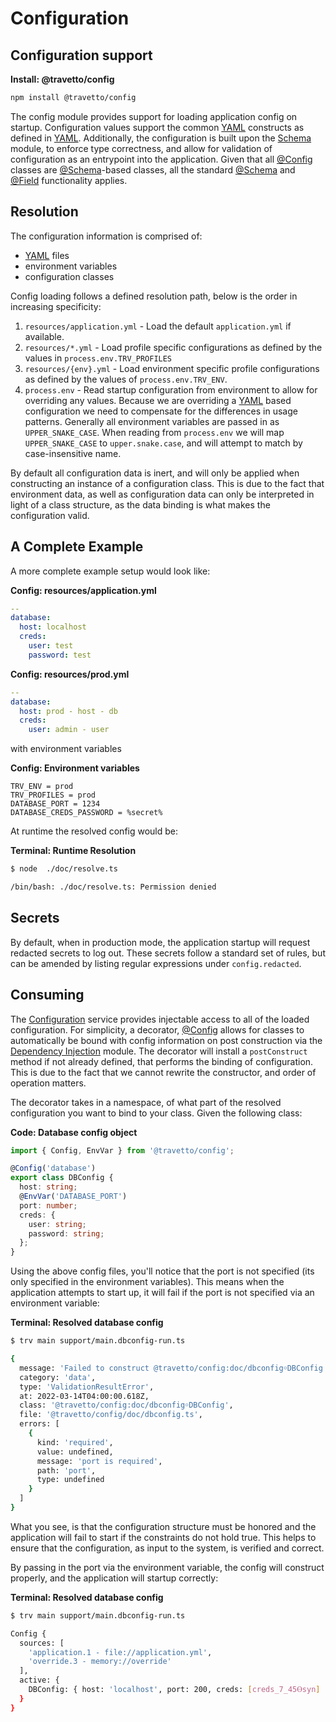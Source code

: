 <!-- This file was generated by @travetto/doc and should not be modified directly -->
<!-- Please modify https://github.com/travetto/travetto/tree/main/module/config/README.ts and execute "npx trv doc" to rebuild -->
# Configuration
## Configuration support

**Install: @travetto/config**
```bash
npm install @travetto/config
```

The config module provides support for loading application config on startup. Configuration values support the common [YAML](https://en.wikipedia.org/wiki/YAML) constructs as defined in [YAML](module/yaml#readme "Simple YAML support, provides only clean subset of yaml").  Additionally, the configuration is built upon the [Schema](module/schema#readme "Data type registry for runtime validation, reflection and binding.") module, to enforce type correctness, and allow for validation of configuration as an 
entrypoint into the application.  Given that all [@Config](https://github.com/travetto/travetto/tree/main/module/config/src/decorator.ts#L13) classes are [@Schema](https://github.com/travetto/travetto/tree/main/module/schema/src/decorator/schema.ts#L12)-based classes, all the standard [@Schema](https://github.com/travetto/travetto/tree/main/module/schema/src/decorator/schema.ts#L12) and [@Field](https://github.com/travetto/travetto/tree/main/module/schema/src/decorator/field.ts#L38) functionality applies.

## Resolution

The configuration information is comprised of:

   
   *  [YAML](https://en.wikipedia.org/wiki/YAML) files
   *  environment variables
   *  configuration classes

Config loading follows a defined resolution path, below is the order in increasing specificity:
   
   1. `resources/application.yml` - Load the default `application.yml` if available.
   1. `resources/*.yml` - Load profile specific configurations as defined by the values in `process.env.TRV_PROFILES`
   1. `resources/{env}.yml` - Load environment specific profile configurations as defined by the values of `process.env.TRV_ENV`.
   1. `process.env` - Read startup configuration from environment to allow for overriding any values. Because we are overriding a [YAML](https://en.wikipedia.org/wiki/YAML) based configuration we need to compensate for the differences in usage patterns.  Generally all environment variables are passed in as `UPPER_SNAKE_CASE`. When reading from `process.env` we will map `UPPER_SNAKE_CASE` to `upper.snake.case`, and will attempt to match by case-insensitive name.

By default all configuration data is inert, and will only be applied when constructing an instance of a configuration class. This is due to the fact that environment data, as well as configuration data can only be interpreted in light of a class structure, as the data binding is what makes the configuration valid.

## A Complete Example

A more complete example setup would look like:

**Config: resources/application.yml**
```yaml
--
database:
  host: localhost
  creds:
    user: test
    password: test
```

**Config: resources/prod.yml**
```yaml
--
database:
  host: prod - host - db
  creds:
    user: admin - user
```

with environment variables

**Config: Environment variables**
```properties
TRV_ENV = prod
TRV_PROFILES = prod
DATABASE_PORT = 1234
DATABASE_CREDS_PASSWORD = %secret%
```

At runtime the resolved config would be:

**Terminal: Runtime Resolution**
```bash
$ node  ./doc/resolve.ts 

/bin/bash: ./doc/resolve.ts: Permission denied
```

## Secrets
By default, when in production mode, the application startup will request redacted secrets to log out.  These secrets follow a standard set of rules, but can be amended by listing regular expressions under `config.redacted`.

## Consuming
The [Configuration](https://github.com/travetto/travetto/tree/main/module/config/src/configuration.ts#L13) service provides injectable access to all of the loaded configuration. For simplicity, a decorator, [@Config](https://github.com/travetto/travetto/tree/main/module/config/src/decorator.ts#L13) allows for classes to automatically be bound with config information on post construction via the [Dependency Injection](module/di#readme "Dependency registration/management and injection support.") module. The decorator will install a `postConstruct` method if not already defined, that performs the binding of configuration.  This is due to the fact that we cannot rewrite the constructor, and order of operation matters.

The decorator takes in a namespace, of what part of the resolved configuration you want to bind to your class. Given the following class:

**Code: Database config object**
```typescript
import { Config, EnvVar } from '@travetto/config';

@Config('database')
export class DBConfig {
  host: string;
  @EnvVar('DATABASE_PORT')
  port: number;
  creds: {
    user: string;
    password: string;
  };
}
```

Using the above config files, you'll notice that the port is not specified (its only specified in the environment variables).  This means when the application attempts to start up, it will fail if the port is not specified via an environment variable:

**Terminal: Resolved database config**
```bash
$ trv main support/main.dbconfig-run.ts

{
  message: 'Failed to construct @travetto/config:doc/dbconfig￮DBConfig as validation errors have occurred',
  category: 'data',
  type: 'ValidationResultError',
  at: 2022-03-14T04:00:00.618Z,
  class: '@travetto/config:doc/dbconfig￮DBConfig',
  file: '@travetto/config/doc/dbconfig.ts',
  errors: [
    {
      kind: 'required',
      value: undefined,
      message: 'port is required',
      path: 'port',
      type: undefined
    }
  ]
}
```

What you see, is that the configuration structure must be honored and the application will fail to start if the constraints do not hold true.  This helps to ensure that the configuration, as input to the system, is verified and correct.

By passing in the port via the environment variable, the config will construct properly, and the application will startup correctly:

**Terminal: Resolved database config**
```bash
$ trv main support/main.dbconfig-run.ts

Config {
  sources: [
    'application.1 - file://application.yml',
    'override.3 - memory://override'
  ],
  active: {
    DBConfig: { host: 'localhost', port: 200, creds: [creds_7_45Ⲑsyn] }
  }
}
```
